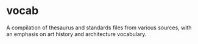 # vocab
A compilation of thesaurus and standards files from various sources, with an emphasis on art history and architecture vocabulary.
